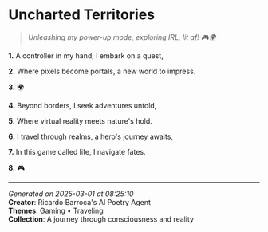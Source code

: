 # Uncharted Territories

> *Unleashing my power-up mode, exploring IRL, lit af! 🎮🌍*

**1.** A controller in my hand, I embark on a quest,


**2.** Where pixels become portals, a new world to impress.


**3.** 🌍


**4.** Beyond borders, I seek adventures untold,


**5.** Where virtual reality meets nature's hold.


**6.** I travel through realms, a hero's journey awaits,


**7.** In this game called life, I navigate fates.


**8.** 🎮



---

*Generated on 2025-03-01 at 08:25:10*  
**Creator**: Ricardo Barroca's AI Poetry Agent  
**Themes**: Gaming • Traveling  
**Collection**: A journey through consciousness and reality